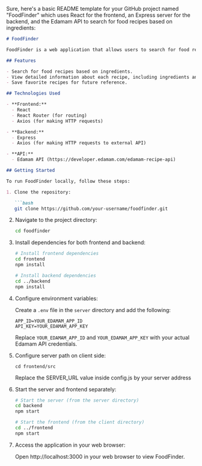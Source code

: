 Sure, here's a basic README template for your GitHub project named "FoodFinder" which uses React for the frontend, an Express server for the backend, and the Edamam API to search for food recipes based on ingredients:

```markdown
# FoodFinder

FoodFinder is a web application that allows users to search for food recipes based on ingredients. It utilizes React for the frontend, an Express server for the backend, and the Edamam API to fetch food recipes.

## Features

- Search for food recipes based on ingredients.
- View detailed information about each recipe, including ingredients and preparation steps.
- Save favorite recipes for future reference.

## Technologies Used

- **Frontend:**
  - React
  - React Router (for routing)
  - Axios (for making HTTP requests)

- **Backend:**
  - Express
  - Axios (for making HTTP requests to external API)

- **API:**
  - Edamam API (https://developer.edamam.com/edamam-recipe-api)

## Getting Started

To run FoodFinder locally, follow these steps:

1. Clone the repository:

   ```bash
   git clone https://github.com/your-username/foodfinder.git
   ```

2. Navigate to the project directory:

   ```bash
   cd foodfinder
   ```

3. Install dependencies for both frontend and backend:

   ```bash
   # Install frontend dependencies
   cd frontend
   npm install

   # Install backend dependencies
   cd ../backend
   npm install
   ```

4. Configure environment variables:

   Create a `.env` file in the `server` directory and add the following:

   ```
   APP_ID=YOUR_EDAMAM_APP_ID
   API_KEY=YOUR_EDAMAM_APP_KEY
   ```

   Replace `YOUR_EDAMAM_APP_ID` and `YOUR_EDAMAM_APP_KEY` with your actual Edamam API credentials.
   
6. Configure server path on client side:
   ```
   cd frontend/src
   ```
   Replace the SERVER_URL value inside config.js by your server address
   
8. Start the server and frontend separately:

   ```bash
   # Start the server (from the server directory)
   cd backend
   npm start

   # Start the frontend (from the client directory)
   cd ../frontend
   npm start
   ```

9. Access the application in your web browser:

   Open http://localhost:3000 in your web browser to view FoodFinder.
